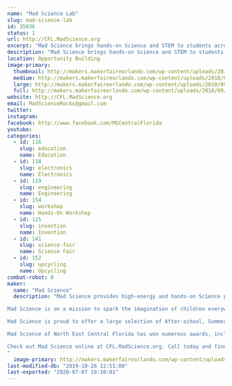 ```yaml
---
name: "Mad Science Lab"
slug: mad-science-lab
id: 35036
status: 1
url: http://CFL.MadScience.org
excerpt: "Mad Science brings hands-on Science and STEM to students across Central Florida. Come by and learn how creating and making using Science can be FUN!"
description: "Mad Science brings hands-on Science and STEM to students across Central Florida. Come by and learn how creating and making using Science can be FUN! We'll have a mix of Free and Paid activities, sure to get your inner Mad Maker Scientist working!"
location: Opportunity Building
image-primary:
  thumbnail: http://makers.makerfaireorlando.com/wp-content/uploads/2018/09/Mad_Science_Logo_3D_M-150x150.png
  medium: http://makers.makerfaireorlando.com/wp-content/uploads/2018/09/Mad_Science_Logo_3D_M-300x250.png
  large: http://makers.makerfaireorlando.com/wp-content/uploads/2018/09/Mad_Science_Logo_3D_M-1024x854.png
  full: http://makers.makerfaireorlando.com/wp-content/uploads/2018/09/Mad_Science_Logo_3D_M.png
website: http://CFL.MadScience.org
email: MadScienceRocks@gmail.com
twitter: 
instagram: 
facebook: http://www.facebook.com/MSCentralFlorida
youtube: 
categories:
  - id: 116
    slug: education
    name: Education
  - id: 118
    slug: electronics
    name: Electronics
  - id: 119
    slug: engineering
    name: Engineering
  - id: 154
    slug: workshop
    name: Hands-On Workshop
  - id: 125
    slug: invention
    name: Invention
  - id: 141
    slug: science-fair
    name: Science Fair
  - id: 152
    slug: upcycling
    name: Upcycling
combat-robot: 0
maker:
  name: "Mad Science"
  description: "Mad Science provides high-energy and hands-on Science programs for kids aged 2-14. We are the world’s leading fun science provider!

Mad Science is on a mission to spark the imagination of children everywhere with exciting, live, and interactive programs that instill a clear understanding of what science is really about, and how it affects the world around us.

Mad Science is proud to offer a large selection of After-school, Summer, and Preschool programs, as well as Workshops, Special Event Shows,  Birthday Parties, and Camps. All of our programs are led by highly qualified instructors using unique equipment, and are performed at the location of your choice, or at our Mad Science Laboratory! 

Mad Science of North East Central Florida has won numerous awards, including the Business Innovation Award for 2014 from the Oviedo/Winter Springs Chamber, the Gold Daisy Award for Favorite Children's Birthday Party Location for Oviedo Macaroni Kid, and many “Best Of” awards.

Check out Mad Science online at CFL.MadScience.org. Call today and find out just how easy it can be to Spark Imaginative Learning for your child!
"
  image-primary: http://makers.makerfaireorlando.com/wp-content/uploads/2018/09/MixedColorLogo-Small.png
last-modified-db: "2019-10-26 12:51:00"
last-exported: "2020-07-07 19:10:01"
---
```

